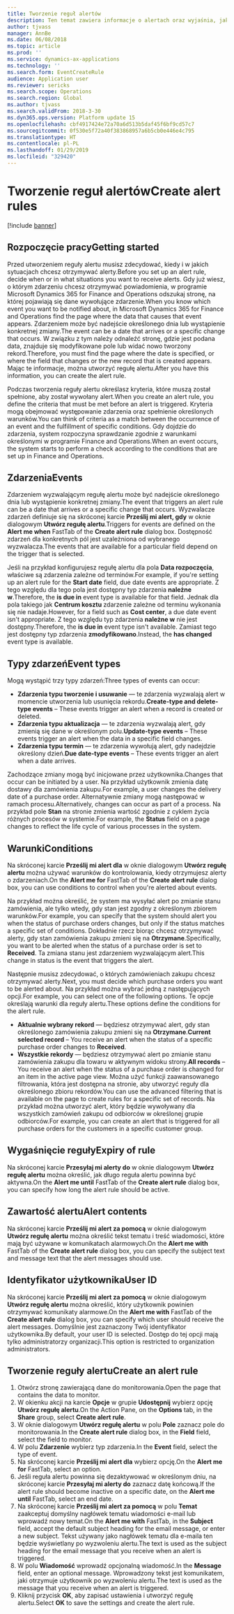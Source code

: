 ```yaml
---
title: Tworzenie reguł alertów
description: Ten temat zawiera informacje o alertach oraz wyjaśnia, jak utworzyć regułę alertu, dzięki czemu będziesz otrzymywać powiadomienia o zdarzeniach, takich jak nadejście określonego dnia lub wystąpienie konkretnej zmiany.
author: tjvass
manager: AnnBe
ms.date: 06/08/2018
ms.topic: article
ms.prod: ''
ms.service: dynamics-ax-applications
ms.technology: ''
ms.search.form: EventCreateRule
audience: Application user
ms.reviewer: sericks
ms.search.scope: Operations
ms.search.region: Global
ms.author: tjvass
ms.search.validFrom: 2018-3-30
ms.dyn365.ops.version: Platform update 15
ms.openlocfilehash: cbf4917424e72a70a6d513b5daf45f6bf9cd57c7
ms.sourcegitcommit: 0f530e5f72a40f383868957a6b5cb0e446e4c795
ms.translationtype: HT
ms.contentlocale: pl-PL
ms.lasthandoff: 01/29/2019
ms.locfileid: "329420"
---
```

# <a name="create-alert-rules"></a><span data-ttu-id="31184-103">Tworzenie reguł alertów</span><span class="sxs-lookup"><span data-stu-id="31184-103">Create alert rules</span></span>

[!include [banner](../includes/banner.md)]

## <a name="getting-started"></a><span data-ttu-id="31184-104">Rozpoczęcie pracy</span><span class="sxs-lookup"><span data-stu-id="31184-104">Getting started</span></span>

<span data-ttu-id="31184-105">Przed utworzeniem reguły alertu musisz zdecydować, kiedy i w jakich sytuacjach chcesz otrzymywać alerty.</span><span class="sxs-lookup"><span data-stu-id="31184-105">Before you set up an alert rule, decide when or in what situations you want to receive alerts.</span></span> <span data-ttu-id="31184-106">Gdy już wiesz, o którym zdarzeniu chcesz otrzymywać powiadomienia, w programie Microsoft Dynamics 365 for Finance and Operations odszukaj stronę, na której pojawiają się dane wywołujące zdarzenie.</span><span class="sxs-lookup"><span data-stu-id="31184-106">When you know which event you want to be notified about, in Microsoft Dynamics 365 for Finance and Operations find the page where the data that causes that event appears.</span></span> <span data-ttu-id="31184-107">Zdarzeniem może być nadejście określonego dnia lub wystąpienie konkretnej zmiany.</span><span class="sxs-lookup"><span data-stu-id="31184-107">The event can be a date that arrives or a specific change that occurs.</span></span> <span data-ttu-id="31184-108">W związku z tym należy odnaleźć stronę, gdzie jest podana data, znajduje się modyfikowane pole lub widać nowo tworzony rekord.</span><span class="sxs-lookup"><span data-stu-id="31184-108">Therefore, you must find the page where the date is specified, or where the field that changes or the new record that is created appears.</span></span> <span data-ttu-id="31184-109">Mając te informacje, można utworzyć regułę alertu.</span><span class="sxs-lookup"><span data-stu-id="31184-109">After you have this information, you can create the alert rule.</span></span>

<span data-ttu-id="31184-110">Podczas tworzenia reguły alertu określasz kryteria, które muszą został spełnione, aby został wywołany alert.</span><span class="sxs-lookup"><span data-stu-id="31184-110">When you create an alert rule, you define the criteria that must be met before an alert is triggered.</span></span> <span data-ttu-id="31184-111">Kryteria mogą obejmować występowanie zdarzenia oraz spełnienie określonych warunków.</span><span class="sxs-lookup"><span data-stu-id="31184-111">You can think of criteria as a match between the occurrence of an event and the fulfillment of specific conditions.</span></span> <span data-ttu-id="31184-112">Gdy dojdzie do zdarzenia, system rozpoczyna sprawdzanie zgodnie z warunkami określonymi w programie Finance and Operations.</span><span class="sxs-lookup"><span data-stu-id="31184-112">When an event occurs, the system starts to perform a check according to the conditions that are set up in Finance and Operations.</span></span>

## <a name="events"></a><span data-ttu-id="31184-113">Zdarzenia</span><span class="sxs-lookup"><span data-stu-id="31184-113">Events</span></span>

<span data-ttu-id="31184-114">Zdarzeniem wyzwalającym regułę alertu może być nadejście określonego dnia lub wystąpienie konkretnej zmiany.</span><span class="sxs-lookup"><span data-stu-id="31184-114">The event that triggers an alert rule can be a date that arrives or a specific change that occurs.</span></span> <span data-ttu-id="31184-115">Wyzwalacze zdarzeń definiuje się na skróconej karcie **Prześlij mi alert, gdy** w oknie dialogowym **Utwórz regułę alertu**.</span><span class="sxs-lookup"><span data-stu-id="31184-115">Triggers for events are defined on the **Alert me when** FastTab of the **Create alert rule** dialog box.</span></span> <span data-ttu-id="31184-116">Dostępność zdarzeń dla konkretnych pól jest uzależniona od wybranego wyzwalacza.</span><span class="sxs-lookup"><span data-stu-id="31184-116">The events that are available for a particular field depend on the trigger that is selected.</span></span>

<span data-ttu-id="31184-117">Jeśli na przykład konfigurujesz regułę alertu dla pola **Data rozpoczęcia**, właściwe są zdarzenia zależne od terminów.</span><span class="sxs-lookup"><span data-stu-id="31184-117">For example, if you're setting up an alert rule for the **Start date** field, due date events are appropriate.</span></span> <span data-ttu-id="31184-118">Z tego względu dla tego pola jest dostępny typ zdarzenia **należne w**.</span><span class="sxs-lookup"><span data-stu-id="31184-118">Therefore, the **is due in** event type is available for that field.</span></span> <span data-ttu-id="31184-119">Jednak dla pola takiego jak **Centrum kosztu** zdarzenie zależne od terminu wykonania się nie nadaje.</span><span class="sxs-lookup"><span data-stu-id="31184-119">However, for a field such as **Cost center**, a due date event isn't appropriate.</span></span> <span data-ttu-id="31184-120">Z tego względu typ zdarzenia **należne w** nie jest dostępny.</span><span class="sxs-lookup"><span data-stu-id="31184-120">Therefore, the **is due in** event type isn't available.</span></span> <span data-ttu-id="31184-121">Zamiast tego jest dostępny typ zdarzenia **zmodyfikowano**.</span><span class="sxs-lookup"><span data-stu-id="31184-121">Instead, the **has changed** event type is available.</span></span>

## <a name="event-types"></a><span data-ttu-id="31184-122">Typy zdarzeń</span><span class="sxs-lookup"><span data-stu-id="31184-122">Event types</span></span>

<span data-ttu-id="31184-123">Mogą wystąpić trzy typy zdarzeń:</span><span class="sxs-lookup"><span data-stu-id="31184-123">Three types of events can occur:</span></span>

- <span data-ttu-id="31184-124">**Zdarzenia typu tworzenie i usuwanie** — te zdarzenia wyzwalają alert w momencie utworzenia lub usunięcia rekordu.</span><span class="sxs-lookup"><span data-stu-id="31184-124">**Create-type and delete-type events** – These events trigger an alert when a record is created or deleted.</span></span>
- <span data-ttu-id="31184-125">**Zdarzenia typu aktualizacja** — te zdarzenia wyzwalają alert, gdy zmienią się dane w określonym polu.</span><span class="sxs-lookup"><span data-stu-id="31184-125">**Update-type events** – These events trigger an alert when the data in a specific field changes.</span></span>
- <span data-ttu-id="31184-126">**Zdarzenia typu termin** — te zdarzenia wywołują alert, gdy nadejdzie określony dzień.</span><span class="sxs-lookup"><span data-stu-id="31184-126">**Due date-type events** – These events trigger an alert when a date arrives.</span></span>
    
<span data-ttu-id="31184-127">Zachodzące zmiany mogą być inicjowane przez użytkownika.</span><span class="sxs-lookup"><span data-stu-id="31184-127">Changes that occur can be initiated by a user.</span></span> <span data-ttu-id="31184-128">Na przykład użytkownik zmienia datę dostawy dla zamówienia zakupu.</span><span class="sxs-lookup"><span data-stu-id="31184-128">For example, a user changes the delivery date of a purchase order.</span></span> <span data-ttu-id="31184-129">Alternatywnie zmiany mogą następować w ramach procesu.</span><span class="sxs-lookup"><span data-stu-id="31184-129">Alternatively, changes can occur as part of a process.</span></span> <span data-ttu-id="31184-130">Na przykład pole **Stan** na stronie zmienia wartość zgodnie z cyklem życia różnych procesów w systemie.</span><span class="sxs-lookup"><span data-stu-id="31184-130">For example, the **Status** field on a page changes to reflect the life cycle of various processes in the system.</span></span>

## <a name="conditions"></a><span data-ttu-id="31184-131">Warunki</span><span class="sxs-lookup"><span data-stu-id="31184-131">Conditions</span></span>

<span data-ttu-id="31184-132">Na skróconej karcie **Prześlij mi alert dla** w oknie dialogowym **Utwórz regułę alertu** można używać warunków do kontrolowania, kiedy otrzymujesz alerty o zdarzeniach.</span><span class="sxs-lookup"><span data-stu-id="31184-132">On the **Alert me for** FastTab of the **Create alert rule** dialog box, you can use conditions to control when you're alerted about events.</span></span>

<span data-ttu-id="31184-133">Na przykład można określić, że system ma wysyłać alert po zmianie stanu zamówienia, ale tylko wtedy, gdy stan jest zgodny z określonym zbiorem warunków.</span><span class="sxs-lookup"><span data-stu-id="31184-133">For example, you can specify that the system should alert you when the status of purchase orders changes, but only if the status matches a specific set of conditions.</span></span> <span data-ttu-id="31184-134">Dokładnie rzecz biorąc chcesz otrzymywać alerty, gdy stan zamówienia zakupu zmieni się na **Otrzymane**.</span><span class="sxs-lookup"><span data-stu-id="31184-134">Specifically, you want to be alerted when the status of a purchase order is set to **Received**.</span></span> <span data-ttu-id="31184-135">Ta zmiana stanu jest zdarzeniem wyzwalającym alert.</span><span class="sxs-lookup"><span data-stu-id="31184-135">This change in status is the event that triggers the alert.</span></span>

<span data-ttu-id="31184-136">Następnie musisz zdecydować, o których zamówieniach zakupu chcesz otrzymywać alerty.</span><span class="sxs-lookup"><span data-stu-id="31184-136">Next, you must decide which purchase orders you want to be alerted about.</span></span> <span data-ttu-id="31184-137">Na przykład można wybrać jedną z następujących opcji.</span><span class="sxs-lookup"><span data-stu-id="31184-137">For example, you can select one of the following options.</span></span> <span data-ttu-id="31184-138">Te opcje określają warunki dla reguły alertu.</span><span class="sxs-lookup"><span data-stu-id="31184-138">These options define the conditions for the alert rule.</span></span>

- <span data-ttu-id="31184-139">**Aktualnie wybrany rekord** — będziesz otrzymywać alert, gdy stan określonego zamówienia zakupu zmieni się na **Otrzymane**.</span><span class="sxs-lookup"><span data-stu-id="31184-139">**Current selected record** – You receive an alert when the status of a specific purchase order changes to **Received**.</span></span>
- <span data-ttu-id="31184-140">**Wszystkie rekordy** — będziesz otrzymywać alert po zmianie stanu zamówienia zakupu dla towaru w aktywnym widoku strony.</span><span class="sxs-lookup"><span data-stu-id="31184-140">**All records** – You receive an alert when the status of a purchase order is changed for an item in the active page view.</span></span> <span data-ttu-id="31184-141">Można użyć funkcji zaawansowanego filtrowania, która jest dostępna na stronie, aby utworzyć reguły dla określonego zbioru rekordów.</span><span class="sxs-lookup"><span data-stu-id="31184-141">You can use the advanced filtering that is available on the page to create rules for a specific set of records.</span></span> <span data-ttu-id="31184-142">Na przykład można utworzyć alert, który będzie wywoływany dla wszystkich zamówień zakupu od odbiorców w określonej grupie odbiorców.</span><span class="sxs-lookup"><span data-stu-id="31184-142">For example, you can create an alert that is triggered for all purchase orders for the customers in a specific customer group.</span></span>
    
## <a name="expiry-of-rule"></a><span data-ttu-id="31184-143">Wygaśnięcie reguły</span><span class="sxs-lookup"><span data-stu-id="31184-143">Expiry of rule</span></span>

<span data-ttu-id="31184-144">Na skróconej karcie **Przesyłaj mi alerty do** w oknie dialogowym **Utwórz regułę alertu** można określić, jak długo reguła alertu powinna być aktywna.</span><span class="sxs-lookup"><span data-stu-id="31184-144">On the **Alert me until** FastTab of the **Create alert rule** dialog box, you can specify how long the alert rule should be active.</span></span>

## <a name="alert-contents"></a><span data-ttu-id="31184-145">Zawartość alertu</span><span class="sxs-lookup"><span data-stu-id="31184-145">Alert contents</span></span>

<span data-ttu-id="31184-146">Na skróconej karcie **Prześlij mi alert za pomocą** w oknie dialogowym **Utwórz regułę alertu** można określić tekst tematu i treść wiadomości, które mają być używane w komunikatach alarmowych.</span><span class="sxs-lookup"><span data-stu-id="31184-146">On the **Alert me with** FastTab of the **Create alert rule** dialog box, you can specify the subject text and message text that the alert messages should use.</span></span>

## <a name="user-id"></a><span data-ttu-id="31184-147">Identyfikator użytkownika</span><span class="sxs-lookup"><span data-stu-id="31184-147">User ID</span></span>

<span data-ttu-id="31184-148">Na skróconej karcie **Prześlij mi alert za pomocą** w oknie dialogowym **Utwórz regułę alertu** można określić, który użytkownik powinien otrzymywać komunikaty alarmowe.</span><span class="sxs-lookup"><span data-stu-id="31184-148">On the **Alert me with** FastTab of the **Create alert rule** dialog box, you can specify which user should receive the alert messages.</span></span> <span data-ttu-id="31184-149">Domyślnie jest zaznaczony Twój identyfikator użytkownika.</span><span class="sxs-lookup"><span data-stu-id="31184-149">By default, your user ID is selected.</span></span> <span data-ttu-id="31184-150">Dostęp do tej opcji mają tylko administratorzy organizacji.</span><span class="sxs-lookup"><span data-stu-id="31184-150">This option is restricted to organization administrators.</span></span>

## <a name="create-an-alert-rule"></a><span data-ttu-id="31184-151">Tworzenie reguły alertu</span><span class="sxs-lookup"><span data-stu-id="31184-151">Create an alert rule</span></span>

1. <span data-ttu-id="31184-152">Otwórz stronę zawierającą dane do monitorowania.</span><span class="sxs-lookup"><span data-stu-id="31184-152">Open the page that contains the data to monitor.</span></span>
2. <span data-ttu-id="31184-153">W okienku akcji na karcie **Opcje** w grupie **Udostępnij** wybierz opcję **Utwórz regułę alertu**.</span><span class="sxs-lookup"><span data-stu-id="31184-153">On the Action Pane, on the **Options** tab, in the **Share** group, select **Create alert rule**.</span></span>
3. <span data-ttu-id="31184-154">W oknie dialogowym **Utwórz regułę alertu** w polu **Pole** zaznacz pole do monitorowania.</span><span class="sxs-lookup"><span data-stu-id="31184-154">In the **Create alert rule** dialog box, in the **Field** field, select the field to monitor.</span></span>
4. <span data-ttu-id="31184-155">W polu **Zdarzenie** wybierz typ zdarzenia.</span><span class="sxs-lookup"><span data-stu-id="31184-155">In the **Event** field, select the type of event.</span></span>
5. <span data-ttu-id="31184-156">Na skróconej karcie **Prześlij mi alert dla** wybierz opcję.</span><span class="sxs-lookup"><span data-stu-id="31184-156">On the **Alert me for** FastTab, select an option.</span></span>
6. <span data-ttu-id="31184-157">Jeśli reguła alertu powinna się dezaktywować w określonym dniu, na skróconej karcie **Przesyłaj mi alerty do** zaznacz datę końcową.</span><span class="sxs-lookup"><span data-stu-id="31184-157">If the alert rule should become inactive on a specific date, on the **Alert me until** FastTab, select an end date.</span></span>
7. <span data-ttu-id="31184-158">Na skróconej karcie **Prześlij mi alert za pomocą** w polu **Temat** zaakceptuj domyślny nagłówek tematu wiadomości e-mail lub wprowadź nowy temat.</span><span class="sxs-lookup"><span data-stu-id="31184-158">On the **Alert me with** FastTab, in the **Subject** field, accept the default subject heading for the email message, or enter a new subject.</span></span> <span data-ttu-id="31184-159">Tekst używany jako nagłówek tematu dla e-maila ten będzie wyświetlany po wyzwoleniu alertu.</span><span class="sxs-lookup"><span data-stu-id="31184-159">The text is used as the subject heading for the email message that you receive when an alert is triggered.</span></span>
8. <span data-ttu-id="31184-160">W polu **Wiadomość** wprowadź opcjonalną wiadomość.</span><span class="sxs-lookup"><span data-stu-id="31184-160">In the **Message** field, enter an optional message.</span></span> <span data-ttu-id="31184-161">Wprowadzony tekst jest komunikatem, jaki otrzymuje użytkownik po wyzwoleniu alertu.</span><span class="sxs-lookup"><span data-stu-id="31184-161">The text is used as the message that you receive when an alert is triggered.</span></span>
9. <span data-ttu-id="31184-162">Kliknij przycisk **OK**, aby zapisać ustawienia i utworzyć regułę alertu.</span><span class="sxs-lookup"><span data-stu-id="31184-162">Select **OK** to save the settings and create the alert rule.</span></span>

